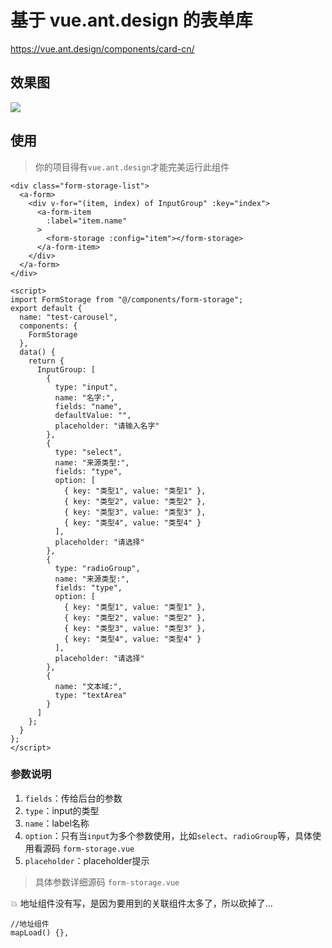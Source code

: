 # 基于 vue.ant.design 的表单库

https://vue.ant.design/components/card-cn/

## 效果图
![](https://i.loli.net/2019/08/01/5d42adf0b7cbd41259.png)

## 使用

> 你的项目得有`vue.ant.design`才能完美运行此组件

```vue
<div class="form-storage-list">
  <a-form>
    <div v-for="(item, index) of InputGroup" :key="index">
      <a-form-item
        :label="item.name"
      >
        <form-storage :config="item"></form-storage>
      </a-form-item>
    </div>
  </a-form>
</div>
```

```vue
<script>
import FormStorage from "@/components/form-storage";
export default {
  name: "test-carousel",
  components: {
    FormStorage
  },
  data() {
    return {
      InputGroup: [
        {
          type: "input",
          name: "名字:",
          fields: "name",
          defaultValue: "",
          placeholder: "请输入名字"
        },
        {
          type: "select",
          name: "来源类型:",
          fields: "type",
          option: [
            { key: "类型1", value: "类型1" },
            { key: "类型2", value: "类型2" },
            { key: "类型3", value: "类型3" },
            { key: "类型4", value: "类型4" }
          ],
          placeholder: "请选择"
        },
        {
          type: "radioGroup",
          name: "来源类型:",
          fields: "type",
          option: [
            { key: "类型1", value: "类型1" },
            { key: "类型2", value: "类型2" },
            { key: "类型3", value: "类型3" },
            { key: "类型4", value: "类型4" }
          ],
          placeholder: "请选择"
        },
        {
          name: "文本域:",
          type: "textArea"
        }
      ]
    };
  }
};
</script>
```

### 参数说明


1. `fields`：传给后台的参数
2. `type`：input的类型
3. `name`：label名称
4. `option`：只有当`input`为多个参数使用，比如`select`、`radioGroup`等，具体使用看源码 `form-storage.vue`
5. `placeholder`：placeholder提示


> 具体参数详细源码 `form-storage.vue`

💥 地址组件没有写，是因为要用到的关联组件太多了，所以砍掉了...

```vue
//地址组件
mapLoad() {},
```